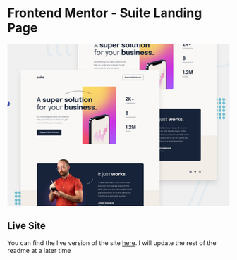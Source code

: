 # Frontend Mentor - Suite Landing Page

![Design preview for the Suite Landing Page coding challenge](./develop/build/assets/images/preview.jpg)

## Live Site

You can find the live version of the site [here](https://comforting-sopapillas-ee3e45.netlify.app/). I will update the rest of the readme at a later time
